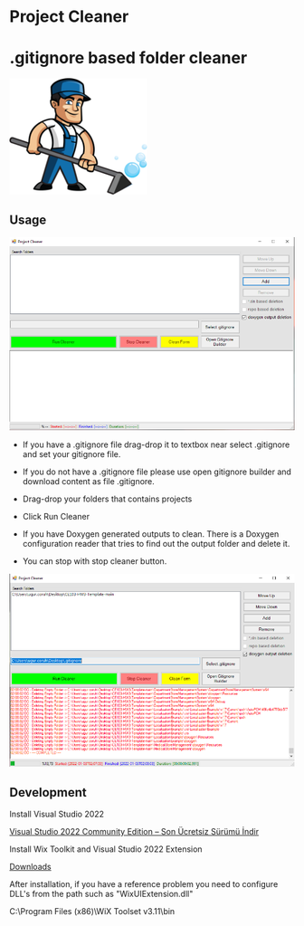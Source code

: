 # Project Cleaner

# .gitignore based folder cleaner



<img title="" src="assets/bd83635cca6588ea4c19c3ac3b63da0c9424e4cd.png" alt="app.png" width="243" data-align="center">

## Usage

![](assets/2022-01-03-02-04-08-image.png)



- If you have a .gitignore file drag-drop it to textbox near select .gitignore and set your gitignore file. 

- If you do not have a .gitignore file please use open gitignore builder and download content as file .gitignore. 

- Drag-drop your folders that contains projects

- Click Run Cleaner

- If you have Doxygen generated outputs to clean. There is a Doxygen configuration reader that tries to find out the output folder and delete it. 

- You can stop with stop cleaner button. 



![](assets/2022-01-03-02-08-23-image.png)

 

## Development

Install Visual Studio 2022

[Visual Studio 2022 Community Edition – Son Ücretsiz Sürümü İndir](https://visualstudio.microsoft.com/tr/vs/community/)

Install Wix Toolkit and Visual Studio 2022 Extension

[Downloads](https://wixtoolset.org/releases/)

After installation, if you have a reference problem you need to configure DLL's from the path such as "WixUIExtension.dll"

C:\Program Files (x86)\WiX Toolset v3.11\bin
